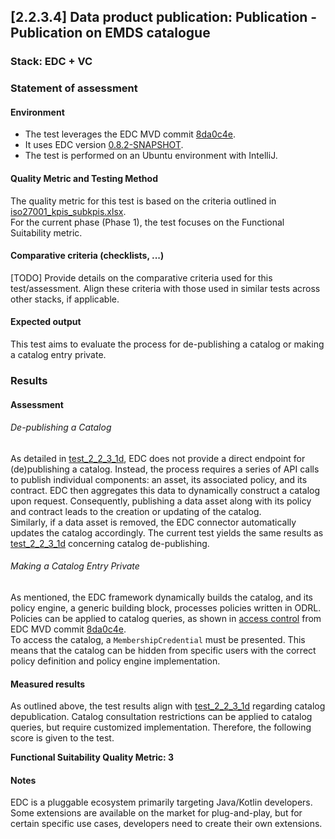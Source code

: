 ## [2.2.3.4] Data product publication: Publication - Publication on EMDS catalogue
### Stack: EDC + VC

### Statement of assessment

#### Environment
- The test leverages the EDC MVD commit [8da0c4e](https://github.com/eclipse-edc/MinimumViableDataspace/commit/8da0c4e6a8921dcb6ff189c2901868979bdc9a93).
- It uses EDC version [0.8.2-SNAPSHOT](https://github.com/eclipse-edc/MinimumViableDataspace/blob/8da0c4e6a8921dcb6ff189c2901868979bdc9a93/gradle/libs.versions.toml#L7).
- The test is performed on an Ubuntu environment with IntelliJ.

#### Quality Metric and Testing Method
The quality metric for this test is based on the criteria outlined in [iso27001_kpis_subkpis.xlsx](../../../../../design_decisions/background_info/iso27001_kpis_subkpis.xlsx).\
For the current phase (Phase 1), the test focuses on the Functional Suitability metric.

#### Comparative criteria (checklists, ...)
[TODO] Provide details on the comparative criteria used for this test/assessment. Align these criteria with those used in similar tests across other stacks, if applicable.

#### Expected output
This test aims to evaluate the process for de-publishing a catalog or making a catalog entry private.

### Results

#### Assessment
###### De-publishing a Catalog
As detailed in [test_2_2_3_1d](../test_2_2_3_1d/result_fiware.md), EDC does not provide a direct endpoint for (de)publishing a catalog. Instead, the process requires a series of API calls to publish individual components: an asset, its associated policy, and its contract. EDC then aggregates this data to dynamically construct a catalog upon request. Consequently, publishing a data asset along with its policy and contract leads to the creation or updating of the catalog.\
Similarly, if a data asset is removed, the EDC connector automatically updates the catalog accordingly.
The current test yields the same results as [test_2_2_3_1d](../test_2_2_3_1d/result_fiware.md) concerning catalog de-publishing.

###### Making a Catalog Entry Private
As mentioned, the EDC framework dynamically builds the catalog, and its policy engine, a generic building block, processes policies written in ODRL.\
Policies can be applied to catalog queries, as shown in [access control](https://github.com/eclipse-edc/MinimumViableDataspace?tab=readme-ov-file#33-access-control) from EDC MVD commit [8da0c4e](https://github.com/eclipse-edc/MinimumViableDataspace/commit/8da0c4e6a8921dcb6ff189c2901868979bdc9a93).\
To access the catalog, a `MembershipCredential` must be presented. This means that the catalog can be hidden from specific users with the correct policy definition and policy engine implementation.

#### Measured results
As outlined above, the test results align with [test_2_2_3_1d](../test_2_2_3_1d/result_fiware.md) regarding catalog depublication. Catalog consultation restrictions can be applied to catalog queries, but require customized implementation.
Therefore, the following score is given to the test.

**Functional Suitability Quality Metric: 3**

#### Notes
EDC is a pluggable ecosystem primarily targeting Java/Kotlin developers. Some extensions are available on the market for plug-and-play, but for certain specific use cases, developers need to create their own extensions.